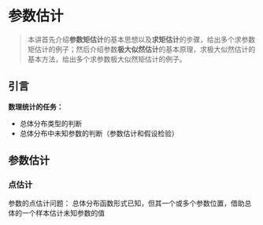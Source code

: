 # 参数估计

> 本讲首先介绍**参数矩估计**的基本思想以及**求矩估计**的步骤，给出多个求参数矩估计的例子；然后介绍参数**极大似然估计**的基本原理，求极大似然估计的基本方法，给出多个求参数极大似然矩估计的例子。

## 引言

**数理统计的任务：**

- 总体分布类型的判断
- 总体分布中未知参数的判断（参数估计和假设检验）

## 参数估计

### 点估计

参数的点估计问题： 总体分布函数形式已知，但其一个或多个参数位置，借助总体的一个样本估计未知参数的值



